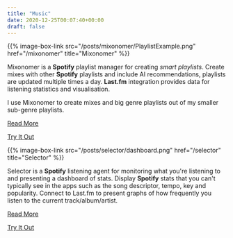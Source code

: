```yaml
---
title: "Music"
date: 2020-12-25T00:07:40+00:00
draft: false
---
```


{{% image-box-link src="/posts/mixonomer/PlaylistExample.png" href="/mixonomer" title="Mixonomer" %}}

Mixonomer is a __Spotify__ playlist manager for creating _smart playlists_. Create mixes with other __Spotify__ playlists and include AI recommendations, playlists are updated multiple times a day. __Last.fm__ integration provides data for listening statistics and visualisation.

I use Mixonomer to create mixes and big genre playlists out of my smaller sub-genre playlists.

[Read More](/mixonomer)

[Try It Out](https://mixonomer.sarsoo.xyz)

{{% image-box-link src="/posts/selector/dashboard.png" href="/selector" title="Selector" %}}

Selector is a __Spotify__ listening agent for monitoring what you're listening to and presenting a dashboard of stats. Display __Spotify__ stats that you can't typically see in the apps such as the song descriptor, tempo, key and popularity. Connect to Last.fm to present graphs of how frequently you listen to the current track/album/artist.

[Read More](/selector)

[Try It Out](https://selector.sarsoo.xyz)